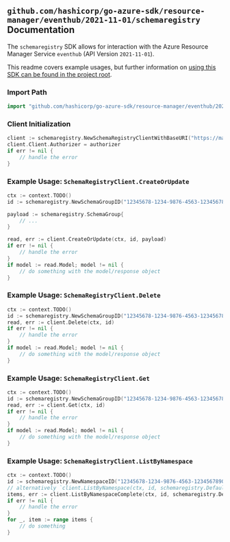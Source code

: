 
## `github.com/hashicorp/go-azure-sdk/resource-manager/eventhub/2021-11-01/schemaregistry` Documentation

The `schemaregistry` SDK allows for interaction with the Azure Resource Manager Service `eventhub` (API Version `2021-11-01`).

This readme covers example usages, but further information on [using this SDK can be found in the project root](https://github.com/hashicorp/go-azure-sdk/tree/main/docs).

### Import Path

```go
import "github.com/hashicorp/go-azure-sdk/resource-manager/eventhub/2021-11-01/schemaregistry"
```


### Client Initialization

```go
client := schemaregistry.NewSchemaRegistryClientWithBaseURI("https://management.azure.com")
client.Client.Authorizer = authorizer
if err != nil {
	// handle the error
}
```


### Example Usage: `SchemaRegistryClient.CreateOrUpdate`

```go
ctx := context.TODO()
id := schemaregistry.NewSchemaGroupID("12345678-1234-9876-4563-123456789012", "example-resource-group", "namespaceValue", "schemaGroupValue")

payload := schemaregistry.SchemaGroup{
	// ...
}

read, err := client.CreateOrUpdate(ctx, id, payload)
if err != nil {
	// handle the error
}
if model := read.Model; model != nil {
	// do something with the model/response object
}
```


### Example Usage: `SchemaRegistryClient.Delete`

```go
ctx := context.TODO()
id := schemaregistry.NewSchemaGroupID("12345678-1234-9876-4563-123456789012", "example-resource-group", "namespaceValue", "schemaGroupValue")
read, err := client.Delete(ctx, id)
if err != nil {
	// handle the error
}
if model := read.Model; model != nil {
	// do something with the model/response object
}
```


### Example Usage: `SchemaRegistryClient.Get`

```go
ctx := context.TODO()
id := schemaregistry.NewSchemaGroupID("12345678-1234-9876-4563-123456789012", "example-resource-group", "namespaceValue", "schemaGroupValue")
read, err := client.Get(ctx, id)
if err != nil {
	// handle the error
}
if model := read.Model; model != nil {
	// do something with the model/response object
}
```


### Example Usage: `SchemaRegistryClient.ListByNamespace`

```go
ctx := context.TODO()
id := schemaregistry.NewNamespaceID("12345678-1234-9876-4563-123456789012", "example-resource-group", "namespaceValue")
// alternatively `client.ListByNamespace(ctx, id, schemaregistry.DefaultListByNamespaceOperationOptions())` can be used to do batched pagination
items, err := client.ListByNamespaceComplete(ctx, id, schemaregistry.DefaultListByNamespaceOperationOptions())
if err != nil {
	// handle the error
}
for _, item := range items {
	// do something
}
```
